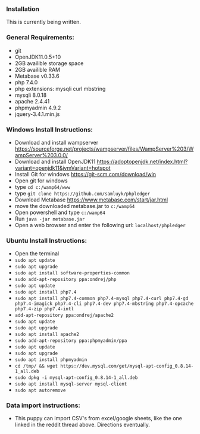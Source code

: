 ### Installation

This is currently being written.

### General Requirements:
- git
- OpenJDK11.0.5+10
- 2GB availible storage space
- 2GB availible RAM
- Metabase v0.33.6
- php 7.4.0
- php extensions: mysqli curl mbstring
- mysqli 8.0.18
- apache 2.4.41
- phpmyadmin 4.9.2
- jquery-3.4.1.min.js

### Windows Install Instructions:
- Download and install wampserver https://sourceforge.net/projects/wampserver/files/WampServer%203/WampServer%203.0.0/
- Download and install OpenJDK11 https://adoptopenjdk.net/index.html?variant=openjdk11&jvmVariant=hotspot
- Install Git for windows https://git-scm.com/download/win
- Open git for windows
- type `cd c:/wamp64/www`
- type `git clone https://github.com/samluyk/phpledger`
- Download Metabase https://www.metabase.com/start/jar.html
- move the downloaded metabase.jar to `c:/wamp64`
- Open powershell and type `c:/wamp64`
- Run `java -jar metabase.jar`
- Open a web browser and enter the following url: `localhost/phpledger`

### Ubuntu Install Instructions:
- Open the terminal
- `sudo apt update`
- `sudo apt upgrade`
- `sudo apt install software-properties-common`
- `sudo add-apt-repository ppa:ondrej/php`
- `sudo apt update`
- `sudo apt install php7.4`
- `sudo apt install php7.4-common php7.4-mysql php7.4-curl php7.4-gd php7.4-imagick php7.4-cli php7.4-dev php7.4-mbstring php7.4-opcache php7.4-zip php7.4-intl`
-  `add-apt-repository ppa:ondrej/apache2`
- `sudo apt update`
- `sudo apt upgrade`
- `sudo apt install apache2`
- `sudo add-apt-repository ppa:phpmyadmin/ppa`
- `sudo apt update`
- `sudo apt upgrade`
- `sudo apt install phpmyadmin`
- `cd /tmp/ && wget https://dev.mysql.com/get/mysql-apt-config_0.8.14-1_all.deb`
- `sudo dpkg -i mysql-apt-config_0.8.14-1_all.deb`
- `sudo apt install mysql-server mysql-client`
- `sudo apt autoremove`

### Data import instructions:
- This puppy can import CSV's from excel/google sheets, like the one linked in the reddit thread above. Directions eventually.